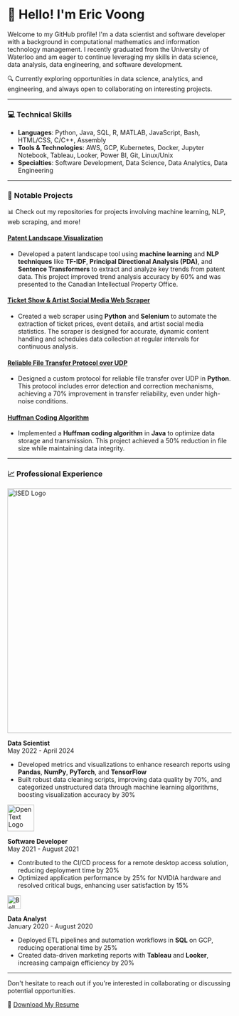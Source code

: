 # 👋 Hello! I'm Eric Voong
Welcome to my GitHub profile! I'm a data scientist and software developer with a background in computational mathematics and information technology management. I recently graduated from the University of Waterloo and am eager to continue leveraging my skills in data science, data analysis, data engineering, and software development.

🔍 Currently exploring opportunities in data science, analytics, and engineering, and always open to collaborating on interesting projects.

---

### 💻 **Technical Skills**
- **Languages**: Python, Java, SQL, R, MATLAB, JavaScript, Bash, HTML/CSS, C/C++, Assembly
- **Tools & Technologies**: AWS, GCP, Kubernetes, Docker, Jupyter Notebook, Tableau, Looker, Power BI, Git, Linux/Unix
- **Specialties**:  Software Development, Data Science, Data Analytics, Data Engineering

---

### 🌟 **Notable Projects**

📊 Check out my repositories for projects involving machine learning, NLP, web scraping, and more!

#### [**Patent Landscape Visualization**](https://ised-isde.canada.ca/site/canadian-intellectual-property-office/sites/default/files/attachments/2022/CIPOCS-1912-CPLFPMT-eng.pdf#page=29)
- Developed a patent landscape tool using **machine learning** and **NLP techniques** like **TF-IDF**, **Principal Directional Analysis (PDA)**, and **Sentence Transformers** to extract and analyze key trends from patent data. This project improved trend analysis accuracy by 60% and was presented to the Canadian Intellectual Property Office.

#### [**Ticket Show & Artist Social Media Web Scraper**](https://github.com/evoong/Stubhub-Tracker)
- Created a web scraper using **Python** and **Selenium** to automate the extraction of ticket prices, event details, and artist social media statistics. The scraper is designed for accurate, dynamic content handling and schedules data collection at regular intervals for continuous analysis.

#### [**Reliable File Transfer Protocol over UDP**](https://github.com/evoong/Reliable-File-Transfer-Protocol-over-UDP)
- Designed a custom protocol for reliable file transfer over UDP in **Python**. This protocol includes error detection and correction mechanisms, achieving a 70% improvement in transfer reliability, even under high-noise conditions.

#### [**Huffman Coding Algorithm**](https://github.com/evoong/Huffman)
- Implemented a **Huffman coding algorithm** in **Java** to optimize data storage and transmission. This project achieved a 50% reduction in file size while maintaining data integrity.


---

### 📈 **Professional Experience**

<a href="https://ised-isde.canada.ca/site/ised/en">
  <img src="https://www.innovationgrowthlab.org/sites/default/files/ISED-ISDE-55e.jpg" alt="ISED Logo" width="550">
</a>  

**Data Scientist**  
May 2022 - April 2024
- Developed metrics and visualizations to enhance research reports using **Pandas**, **NumPy**, **PyTorch**, and **TensorFlow**
- Built robust data cleaning scripts, improving data quality by 70%, and categorized unstructured data through machine learning algorithms, boosting visualization accuracy by 30%

<a href="https://www.opentext.com/">
  <img src="https://s3.amazonaws.com/cmscritic.mediasite.org/assets/products/opentext/logo-665691049555.png?v=1684768305848" alt="OpenText Logo" width="60">
</a>  

**Software Developer**  
May 2021 - August 2021  
- Contributed to the CI/CD process for a remote desktop access solution, reducing deployment time by 20%
- Optimized application performance by 25% for NVIDIA hardware and resolved critical bugs, enhancing user satisfaction by 15%

<a href="https://www.bellmedia.ca/">
  <img src="https://seeklogo.com/images/B/Bell_Canada-logo-F3FBD37116-seeklogo.com.png" alt="Bell Media Logo" width="30" style="vertical-align: middle;">
</a> 

**Data Analyst**  
January 2020 - August 2020  
- Deployed ETL pipelines and automation workflows in **SQL** on GCP, reducing operational time by 25%
- Created data-driven marketing reports with **Tableau** and **Looker**, increasing campaign efficiency by 20%

---

Don't hesitate to reach out if you're interested in collaborating or discussing potential opportunities.

📄 [Download My Resume](Eric_Voong_Resume.pdf)

